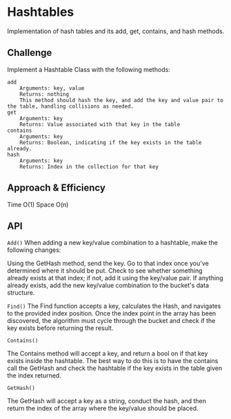 # Hashtables

<!-- Short summary or background information -->

Implementation of hash tables and its add, get, contains, and hash methods.

## Challenge

<!-- Description of the challenge -->

Implement a Hashtable Class with the following methods:

    add
        Arguments: key, value
        Returns: nothing
        This method should hash the key, and add the key and value pair to the table, handling collisions as needed.
    get
        Arguments: key
        Returns: Value associated with that key in the table
    contains
        Arguments: key
        Returns: Boolean, indicating if the key exists in the table already.
    hash
        Arguments: key
        Returns: Index in the collection for that key

## Approach & Efficiency

<!-- What approach did you take? Why? What is the Big O space/time for this approach? -->

Time O(1)
Space O(n)

## API

<!-- Description of each method publicly available in each of your hashtable -->

`Add()`
When adding a new key/value combination to a hashtable, make the following changes:

Using the GetHash method, send the key.
Go to that index once you've determined where it should be put.
Check to see whether something already exists at that index; if not, add it using the key/value pair.
If anything already exists, add the new key/value combination to the bucket's data structure.

`Find()`
The Find function accepts a key, calculates the Hash, and navigates to the provided index position. Once the index point in the array has been discovered, the algorithm must cycle through the bucket and check if the key exists before returning the result.

`Contains()`

The Contains method will accept a key, and return a bool on if that key exists inside the hashtable. The best way to do this is to have the contains call the GetHash and check the hashtable if the key exists in the table given the index returned.

`GetHash()`

The GetHash will accept a key as a string, conduct the hash, and then return the index of the array where the key/value should be placed.



